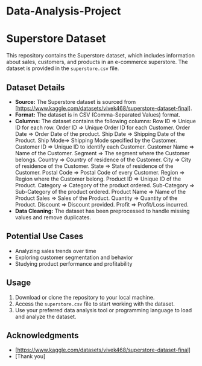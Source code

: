 # Data-Analysis-Project

# Superstore Dataset

This repository contains the Superstore dataset, which includes information about sales, customers, and products in an e-commerce superstore. The dataset is provided in the `superstore.csv` file.

## Dataset Details

- **Source:** The Superstore dataset is sourced from [https://www.kaggle.com/datasets/vivek468/superstore-dataset-final].
- **Format:** The dataset is in CSV (Comma-Separated Values) format.
- **Columns:** The dataset contains the following columns:
        Row ID => Unique ID for each row.
        Order ID => Unique Order ID for each Customer.
        Order Date => Order Date of the product.
        Ship Date => Shipping Date of the Product.
        Ship Mode=> Shipping Mode specified by the Customer.
        Customer ID => Unique ID to identify each Customer.
        Customer Name => Name of the Customer.
        Segment => The segment where the Customer belongs.
        Country => Country of residence of the Customer.
        City => City of residence of the Customer.
        State => State of residence of the Customer.
        Postal Code => Postal Code of every Customer.
        Region => Region where the Customer belong.
        Product ID => Unique ID of the Product.
        Category => Category of the product ordered.
        Sub-Category => Sub-Category of the product ordered.
        Product Name => Name of the Product
        Sales => Sales of the Product.
        Quantity => Quantity of the Product.
        Discount => Discount provided.
        Profit => Profit/Loss incurred.
- **Data Cleaning:** The dataset has been preprocessed to handle missing values and remove duplicates.

## Potential Use Cases

- Analyzing sales trends over time
- Exploring customer segmentation and behavior
- Studying product performance and profitability

## Usage

1. Download or clone the repository to your local machine.
2. Access the `superstore.csv` file to start working with the dataset.
3. Use your preferred data analysis tool or programming language to load and analyze the dataset.

## Acknowledgments

- [https://www.kaggle.com/datasets/vivek468/superstore-dataset-final]
- [Thank you]
